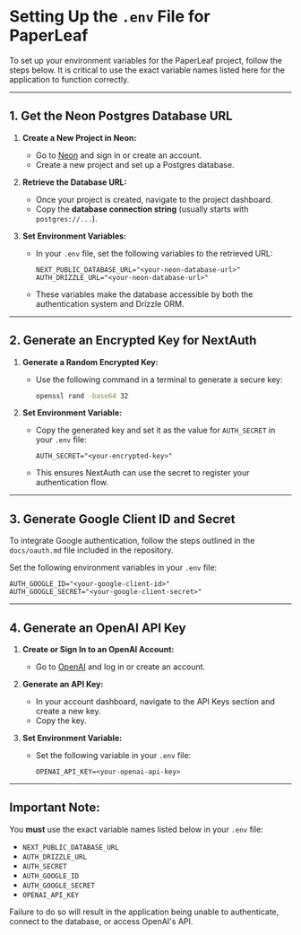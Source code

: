 # Setting Up the `.env` File for PaperLeaf

To set up your environment variables for the PaperLeaf project, follow the steps below. It is critical to use the exact variable names listed here for the application to function correctly.

---

## 1. Get the Neon Postgres Database URL
1. **Create a New Project in Neon:**
   - Go to [Neon](https://neon.tech/) and sign in or create an account.
   - Create a new project and set up a Postgres database.

2. **Retrieve the Database URL:**
   - Once your project is created, navigate to the project dashboard.
   - Copy the **database connection string** (usually starts with `postgres://...`).

3. **Set Environment Variables:**
   - In your `.env` file, set the following variables to the retrieved URL:
     ```plaintext
     NEXT_PUBLIC_DATABASE_URL="<your-neon-database-url>"
     AUTH_DRIZZLE_URL="<your-neon-database-url>"
     ```
   - These variables make the database accessible by both the authentication system and Drizzle ORM.

---

## 2. Generate an Encrypted Key for NextAuth
1. **Generate a Random Encrypted Key:**
   - Use the following command in a terminal to generate a secure key:
     ```bash
     openssl rand -base64 32
     ```

2. **Set Environment Variable:**
   - Copy the generated key and set it as the value for `AUTH_SECRET` in your `.env` file:
     ```plaintext
     AUTH_SECRET="<your-encrypted-key>"
     ```
   - This ensures NextAuth can use the secret to register your authentication flow.

---

## 3. Generate Google Client ID and Secret
To integrate Google authentication, follow the steps outlined in the `docs/oauth.md` file included in the repository.

Set the following environment variables in your `.env` file:
```plaintext
AUTH_GOOGLE_ID="<your-google-client-id>"
AUTH_GOOGLE_SECRET="<your-google-client-secret>"
```

---

## 4. Generate an OpenAI API Key
1. **Create or Sign In to an OpenAI Account:**
   - Go to [OpenAI](https://platform.openai.com/) and log in or create an account.

2. **Generate an API Key:**
   - In your account dashboard, navigate to the API Keys section and create a new key.
   - Copy the key.

3. **Set Environment Variable:**
   - Set the following variable in your `.env` file:
     ```plaintext
     OPENAI_API_KEY=<your-openai-api-key>
     ```

---

## Important Note:
You **must** use the exact variable names listed below in your `.env` file:
- `NEXT_PUBLIC_DATABASE_URL`
- `AUTH_DRIZZLE_URL`
- `AUTH_SECRET`
- `AUTH_GOOGLE_ID`
- `AUTH_GOOGLE_SECRET`
- `OPENAI_API_KEY`

Failure to do so will result in the application being unable to authenticate, connect to the database, or access OpenAI's API.
